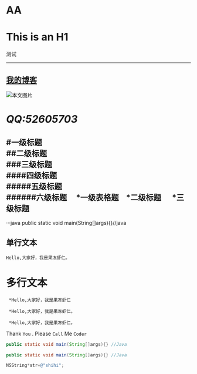 # AA
This is an H1 
=============
测试

-------------

[我的博客](http://blog.sina.com.cn/cuishengxisvip)  
-------------
![本文图片](http://e.hiphotos.baidu.com/image/pic/item/b03533fa828ba61eac1f59ef4834970a314e5978.jpg)

*QQ:52605703*
=============
#一级标题  
##二级标题  
###三级标题  
####四级标题  
#####五级标题  
######六级标题    
*一级表格题
    *二级标题
      *三级标题
-------------
···java
public static void main(String[]args){}//java

单行文本
----------

    Hello,大家好，我是果冻虾仁。
    
    
多行文本
========= 

     *Hello,大家好，我是果冻虾仁
 
     *Hello,大家好，我是果冻虾仁。
  
     *Hello,大家好，我是果冻虾仁。
     
Thank `You` . Please `Call` Me `Coder`

```java
public static void main(String[]args){} //Java
```
```Java
public static void main(String[]args){} //Java
```
```Objective-c
NSString*str=@"shihi";
```
